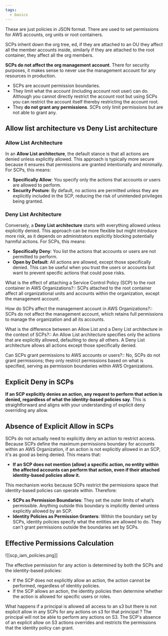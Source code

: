 ```yaml
---
tags:
  - basics
---
```


These are just policies in JSON format. There are used to set permissions for AWS accounts, org units or root containers.

SCPs inherit down the org tree, ed, if they are attached to an OU they affect all the member accounts inside, similarly if they are attached to the root container, they affect all the org members.
 
 **SCPs do not affect the org management account**. There for security purposes, it makes sense to never use the management account for any resources in production.

- SCPs are account permission boundaries.
- They limit what the account (including account root user) can do. Although you cannot directly restrict the account root but using SCPs you can restrict the account itself thereby restricting the account root.
- They **do not grant any permissions**. SCPs only limit permissions but are not able to grant any.

## Allow list architecture  vs Deny List architecture

### Allow List Architecture

In an **Allow List architecture**, the default stance is that all actions are denied unless explicitly allowed. This approach is typically more secure because it ensures that permissions are granted intentionally and minimally. For SCPs, this means:

- **Specifically Allow**: You specify only the actions that accounts or users are allowed to perform.
- **Security Posture**: By default, no actions are permitted unless they are explicitly included in the SCP, reducing the risk of unintended privileges being granted.

### Deny List Architecture

Conversely, a **Deny List architecture** starts with everything allowed unless explicitly denied. This approach can be more flexible but might introduce more risk, as it depends on administrators explicitly blocking potentially harmful actions. For SCPs, this means:

- **Specifically Deny**: You list the actions that accounts or users are not permitted to perform.
- **Open by Default**: All actions are allowed, except those specifically denied. This can be useful when you trust the users or accounts but want to prevent specific actions that could pose risks.

What is the effect of attaching a Service Control Policy (SCP) to the root container in AWS Organizations?:: SCPs attached to the root container affect all organizational units and accounts within the organization, except the management account.

How do SCPs affect the management account in AWS Organizations?:: SCPs do not affect the management account, which retains full permissions to manage the organization and all its accounts.

What is the difference between an Allow List and a Deny List architecture in the context of SCPs?:: An Allow List architecture specifies only the actions that are explicitly allowed, defaulting to deny all others. A Deny List architecture allows all actions except those specifically denied.

Can SCPs grant permissions to AWS accounts or users?:: No, SCPs do not grant permissions; they only restrict permissions based on what is specified, serving as permission boundaries within AWS Organizations.


## Explicit Deny in SCPs

**If an SCP explicitly denies an action, any request to perform that action is denied, regardless of what the identity-based policies say**. This is straightforward and aligns with your understanding of explicit deny overriding any allow.

## Absence of Explicit Allow in SCPs

SCPs do not actually need to explicitly deny an action to restrict access. Because SCPs define the maximum permissions boundary for accounts within an AWS Organization, if an action is not explicitly allowed in an SCP, it's as good as being denied. This means that:

- **If an SCP does not mention (allow) a specific action, no entity within the affected accounts can perform that action, even if their attached identity-based policies allow it.**

This mechanism works because SCPs restrict the permissions space that identity-based policies can operate within. Therefore:

- **SCPs as Permission Boundaries**: They set the outer limits of what’s permissible. Anything outside this boundary is implicitly denied unless explicitly allowed by an SCP.
- **Identity Policies as Permission Granters**: Within the boundary set by SCPs, identity policies specify what the entities are allowed to do. They can't grant permissions outside the boundaries set by SCPs.

## Effective Permissions Calculation

![[scp_iam_policies.png]]

The effective permission for any action is determined by both the SCPs and the identity-based policies:

- If the SCP does not explicitly allow an action, the action cannot be performed, regardless of identity policies.
- If the SCP allows an action, the identity policies then determine whether the action is allowed for specific users or roles.

What happens if a principal is allowed all access to an s3 but there is not explicit allow in any SCPs for any actions on s3 for that principal
? 
The principal will not be able to perform any actions on S3. The SCP's absence of an explicit allow on S3 actions overrides and restricts the permissions that the identity policy can grant.